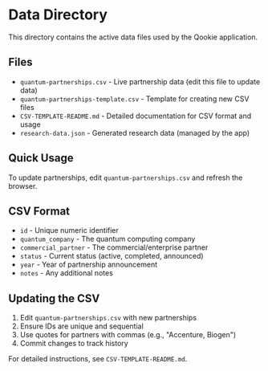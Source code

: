 # Data Directory

This directory contains the active data files used by the Qookie application.

## Files

- `quantum-partnerships.csv` - Live partnership data (edit this file to update data)
- `quantum-partnerships-template.csv` - Template for creating new CSV files
- `CSV-TEMPLATE-README.md` - Detailed documentation for CSV format and usage
- `research-data.json` - Generated research data (managed by the app)

## Quick Usage

To update partnerships, edit `quantum-partnerships.csv` and refresh the browser.

## CSV Format

- `id` - Unique numeric identifier
- `quantum_company` - The quantum computing company
- `commercial_partner` - The commercial/enterprise partner  
- `status` - Current status (active, completed, announced)
- `year` - Year of partnership announcement
- `notes` - Any additional notes

## Updating the CSV

1. Edit `quantum-partnerships.csv` with new partnerships
2. Ensure IDs are unique and sequential
3. Use quotes for partners with commas (e.g., "Accenture, Biogen")
4. Commit changes to track history

For detailed instructions, see `CSV-TEMPLATE-README.md`.